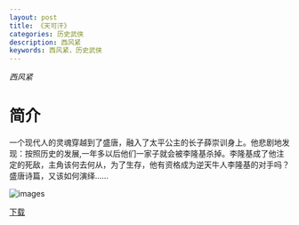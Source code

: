 ```yaml
---
layout: post
title: 《天可汗》
categories: 历史武侠
description: 西风紧
keywords: 西风紧，历史武侠
---
```

*西风紧*

# 简介

一个现代人的灵魂穿越到了盛唐，融入了太平公主的长子薛崇训身上。他悲剧地发现：按照历史的发展,一年多以后他们一家子就会被李隆基杀掉。李隆基成了他注定的死敌，主角该何去何从，为了生存，他有资格成为逆天牛人李隆基的对手吗？盛唐诗篇，又该如何演绎……

![images](http://tva1.sinaimg.cn/large/008dGP0Fgy1gtw9lhscrdj305e077aa7.jpg)

[下载](https://link.jscdn.cn/1drv/aHR0cHM6Ly8xZHJ2Lm1zL3QvcyFBaGU2R2dNWmVFb2poRGVtcnA1SEZscmRvWkhuP2U9SVJPTzBJ.txt)
